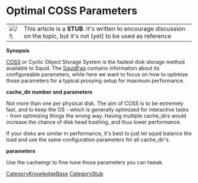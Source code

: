 # Optimal COSS Parameters

|                                                                      |                                                                                                                           |
| -------------------------------------------------------------------- | ------------------------------------------------------------------------------------------------------------------------- |
| ![/\!\\](https://wiki.squid-cache.org/wiki/squidtheme/img/alert.png) | This article is a **STUB**. It's written to encourage discussion on the topic, but it's not (yet) to be used as reference |

**Synopsis**

[COSS](/Features/CyclicObjectStorageSystem#)
or Cyclic Object Storage System is the fastest disk storage method
available to Squid. The
[SquidFaq](/SquidFaq#)
contains information about its configureable parameters, while here we
want to focus on how to optimize those parameters for a typical proxying
setup for maximum performance.

**cache\_dir number and parameters**

Not more than one per physical disk. The aim of COSS is to be extremely
fast, and to keep the OS - which is generally optimized for interactive
tasks - from optimizing things the wrong way. Having multiple
cache\_dirs would increase the chance of disk head trashing, and thus
lower performance.

If your disks are similar in performance, it's best to just let squid
balance the load and use the same configuration parameters for all
cache\_dir's.

**parameters**

Use the cachemgr to fine-tune those parameters you can tweak.

[CategoryKnowledgeBase](/CategoryKnowledgeBase#)
[CategoryStub](/CategoryStub#)
